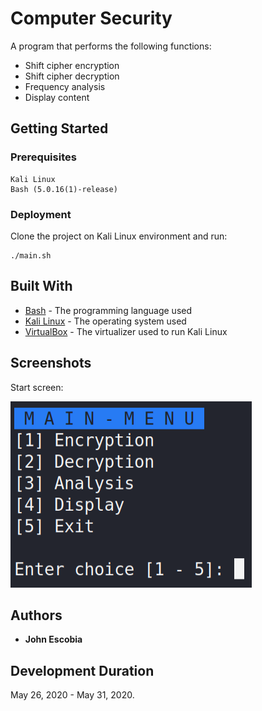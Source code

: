 # Computer Security

A program that performs the following functions:

* Shift cipher encryption
* Shift cipher decryption
* Frequency analysis
* Display content

## Getting Started

### Prerequisites

```
Kali Linux
Bash (5.0.16(1)-release)
```

### Deployment

Clone the project on Kali Linux environment and run:

```
./main.sh
```

## Built With

* [Bash](https://www.gnu.org/software/bash/) - The programming language used
* [Kali Linux](https://www.kali.org/downloads/) - The operating system used
* [VirtualBox](https://www.virtualbox.org/wiki/Downloads) - The virtualizer used to run Kali Linux

## Screenshots

Start screen:

![](img/main-menu.png)

## Authors

* **John Escobia**

## Development Duration

May 26, 2020 - May 31, 2020.
